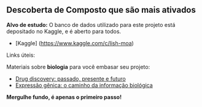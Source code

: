## Descoberta de Composto que são mais ativados

**Alvo de estudo:** O banco de dados utilizado para este projeto está depositado no Kaggle, e é aberto para todos.
- [Kaggle] (https://www.kaggle.com/c/lish-moa)

Links úteis:

Materiais sobre **biologia** para você embasar seu projeto:

- [Drug discovery: passado, presente e futuro](https://docs.google.com/document/d/10EhrQBChlyYIcff3to7PrCQi5HcNk2r-zd2ZCKPtcz8/edit?usp=sharing)
- [Expressão gênica: o caminho da informação biológica](https://drive.google.com/file/d/1VNP08ffCiGD8cqaBkdHATWSX8Yxfm3dj/view?usp=sharing)



**Mergulhe fundo, é apenas o primeiro passo!**
